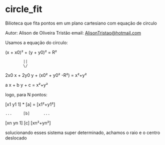 # circle_fit
Bilioteca que fita pontos em um plano cartesiano com equação de circulo

Autor: Alison de Oliveira Tristão
email: AlisonTristao@hotmail.com

Usamos a equação do circulo:

(x + x0)² + (y + y0)² = R²

            ||
            \/

2x0 x + 2y0 y + (x0² + y0² -R²) = x²+y²

a x   + b y   + c               = x²+y²

logo, para N pontos:

[x1 y1 1] * [a] = [x1²+y1²]

    ...     [b]      ...
    
[xn yn 1]   [c]   [xn²+yn²]

solucionando esses sistema super determinado, 
achamos o raio e o centro deslocado
